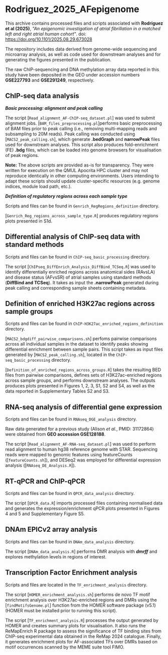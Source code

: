 # Rodriguez_2025_AFepigenome

This archive contains processed files and scripts associated with **Rodriguez et al (2025)**, *"An epigenomic investigation of atrial fibrillation in a matched left and right atrial human cohort"*. doi: https://doi.org/10.1101/2025.08.29.673028

The repository includes data derived from genome-wide sequencing and microarray analysis, as well as code used for downstream analyses and for generating the figures presented in the publication.

The raw ChIP-sequencing and DNA methylation array data reported in this study have been deposited in the GEO under accession numbers **GSE227793** and **GSE291249**, respectively.

## ChIP-seq data analysis

***Basic processing: alignment and peak calling***

The script [`Read_alignment_AF-ChIP-seq_dataset.pl`] was used to submit alignment jobs. [`BAM_files_preprocessing.pl`]performs basic preprocessing of BAM files prior to peak calling (i.e., removing multi-mapping reads and subsampling to 20M reads). Peak calling was conducted using [`MACS2_peak_calling.sh`], which generate **.bedGraph** and **narrowPeak** files used for downstream analyses. This script also produces fold-enrichment (FE) **.bdg** files, which can be loaded into genome browsers for visualisation of peak regions.

**Note:**
The above scripts are provided as-is for transparency. They were written for execution on the QMUL Apocrita HPC cluster and may not reproduce identically in other computing environments. Users intending to adapt these scripts should update cluster-specific resources (e.g. genome indices, module load path, etc.). 

***Definition of regulatory regions across each sample type***

Scripts and files can be found in `Genrich_RegRegions_definition` directory.

[`Genrich_Reg_regions_across_sample_type.R`] produces regulatory regions plots presented in S1d. 

## Differential analysis of ChIP-seq data with standard methods

Scripts and files can be found in `ChIP-seq_basic_processing` directory.

The script [`ChIPseq_DiffEnrich_Analysis_DiffBind_TCSeq.R`] was used to identify differentially enriched regions across anatomical sides (RAvsLA) and disease status (AFvsSR) of atrial samples using standard methods (**DiffBind and TCSeq**). It takes as input the **.narrowPeak** generated during peak calling and corresponding sample sheets containing metadata. 

## Definition of enriched H3K27ac regions across sample groups

Scripts and files can be found in `ChIP-H3K27ac_enriched_regions_definition` directory.

[`MACS2_bdgdiff_pairwise_comparisons.sh`] perfoms pairwise comparisons across all individual samples in the dataset to identify peaks showing differential enrichment between sample pairs. This script takes as input files generated by [`MACS2_peak_calling.sh`], located in the `ChIP-seq_basic_processing` directory.

[`Definition_of_enriched_regions_across_groups.R`] takes the resulting BED files from pairwise comparisons, defines sets of H3K27ac-enriched regions across sample groups, and performs downstream analyses. The outputs produces plots presented in Figures 1, 2, 3, S1, S2 and S4, as well as the data reported in Supplementary Tables S2 and S3. 


## RNA-seq analysis of differential gene expression

Scripts and files can be found in `RNAseq_DGE_analysis` directory.

Raw data generated for a previous study (Alison *et al.*, PMID: 31172864) were obtained from **GEO accession GSE128188**.

The script [`Read_alignment_AF-RNA-seq_dataset.pl`] was used to perform read alignment to human hg38 reference genome with STAR. Sequencing reads were mapped to genomic features using featureCounts ([`featureCounts.sh`]), and DESeq2 was employed for differential expression analysis ([`RNAseq_DE_Analysis.R`]). 

## RT-qPCR and ChIP-qPCR

Scripts and files can be found in `QPCR_data_analysis` directory.

The script [`QPCR_data.R`] imports processed files containing normalised data and generates the expression/enrichment qPCR plots presented in Figures 4 and 5 and Supplementary Figure S5.

## DNAm EPICv2 array analysis

Scripts and files can be found in `DNAm_data_analysis` directory.

The script [`DNAm_data_analysis.R`] performs DMR analysis with ***dmrff*** and explores methylation levels in regions of interest. 


## Transcription Factor Enrichment analysis

Scripts and files are located in the `TF_enrichment_analysis` directory.

The script [`HOMER_enrichment_analysis.sh`] performs de novo TF motif enrichment analysis over H3K27ac-enriched regions and DMRs using the [`findMotifsGenome.pl`] function from the HOMER software package (v5.1) (HOMER must be installed prior to running this script).

The script [`TF_enrichment_analysis.R`] processes the output generated by HOMER and creates summary plots for visualisation. It also runs the ReMapEnrich R package to assess the significance of TF binding sites from ChIP-seq experimental data obtained in the ReMap 2024 catalogue. Finally, it generates enrichment plots for AF-associated TFs over DMRs based on motif occurrences scanned by the MEME suite tool FIMO. 